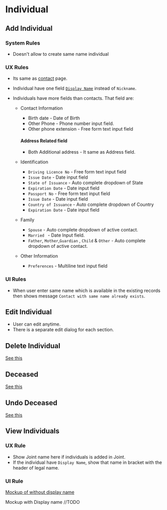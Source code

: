 # Individual



## Add Individual

### System Rules

- Doesn't allow to create same name individual

### UX Rules

- Its same as [contact](../contact-company/contact-requirements.md) page. 

- Individual have one field [`Display Name`](./display-name.md#system-rule) instead of `Nickname`. 

- Individuals have more fields than contacts. That field are: 

  - Contact Information

    - Birth date - Date of Birth
    - Other Phone - Phone number input field.
    - Other phone extension - Free form text input field

    #### Address Related field

    - Both Additional address - It same as Address field.

  - Identification

    - `Driving Licence No` - Free form text input field
    - `Issue Date` - Date input field
    - `State of Issuance` - Auto complete dropdown of State
    - `Expiration Date` - Date input field
    - `Passport No` - Free form text input field
    - `Issue Date` - Date input field
    - `Country of Issuance` - Auto complete dropdown of Country
    - `Expiration Date` - Date input field

  - Family

    - `Spouse` - Auto complete dropdown of active contact.
    - `Married ` - Date Input field.
    - `Father`, `Mother`,`Guardian` , `Child`  & `Other` - Auto complete dropdown of active contact.

  - Other Information
    
    - `Preferences` - Multiline text input field

### UI Rules

- When user enter same name which is available in the existing records then shows message `Contact with same name already exists`.



## Edit Individual

- User can edit anytime. 
- There is a separate edit dialog for each section.



## Delete Individual

[See this](../legal-entities/deceased-terminated-legal-entity.md#individual)

## Deceased 

[See this](../legal-entities/deceased-terminated-legal-entity.md#individual)

## Undo Deceased 

[See this](../legal-entities/deceased-terminated-legal-entity.md#individual)


## View Individuals

### UX Rule

- Show Joint name here if individuals is added in Joint.
- If the individual have `Display Name`, show that name in bracket with the header of legal name. 

### UI Rule

[Mockup of without display name](https://drive.google.com/file/d/1uBjZ1CoajLcMzPbp86uzStMiHirvZIS0/view?usp=sharing) 

Mockup with Display name //TODO

